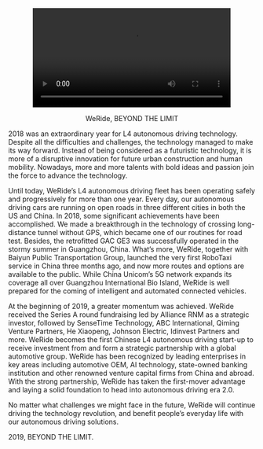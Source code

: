 <div style="text-align: center">
<video width="80%" height="auto" controls>
<source  src="src/assets/news/pr-compressed.mp4" type="video/mp4" >
</video>
<p>WeRide, BEYOND THE LIMIT</p>
</div>

2018 was an extraordinary year for L4 autonomous driving technology. Despite all the difficulties and challenges, the technology managed to make its way forward. Instead of being considered as a futuristic technology, it is more of a disruptive innovation for future urban construction and human mobility. Nowadays, more and more talents with bold ideas and passion join the force to advance the technology.

Until today, WeRide’s L4 autonomous driving fleet has been operating safely and progressively for more than one year. Every day, our autonomous driving cars are running on open roads in three different cities in both the US and China. In 2018, some significant achievements have been accomplished. We made a breakthrough in the technology of crossing long-distance tunnel without GPS, which became one of our routines for road test. Besides, the retrofitted GAC GE3 was successfully operated in the stormy summer in Guangzhou, China. What’s more, WeRide, together with Baiyun Public Transportation Group, launched the very first RoboTaxi service in China three months ago, and now more routes and options are available to the public. While China Unicom’s 5G network expands its coverage all over Guangzhou International Bio Island, WeRide is well prepared for the coming of intelligent and automated connected vehicles.

At the beginning of 2019, a greater momentum was achieved. WeRide received the Series A round fundraising led by Alliance RNM as a strategic investor, followed by SenseTime Technology, ABC International, Qiming Venture Partners, He Xiaopeng, Johnson Electric, Idinvest Partners and more. WeRide becomes the first Chinese L4 autonomous driving start-up to receive investment from and form a strategic partnership with a global automotive group. WeRide has been recognized by leading enterprises in key areas including automotive OEM, AI technology, state-owned banking institution and other renowned venture capital firms from China and abroad. With the strong partnership, WeRide has taken the first-mover advantage and laying a solid foundation to head into autonomous driving era 2.0.

No matter what challenges we might face in the future, WeRide will continue driving the technology revolution, and benefit people’s everyday life with our autonomous driving solutions.

2019, BEYOND THE LIMIT.